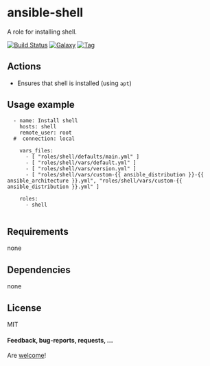 ansible-shell
====================

A role for installing shell.

[![Build Status](https://api.travis-ci.org/AlbanAndrieu/ansible-shell.png?branch=master)](https://travis-ci.org/AlbanAndrieu/ansible-shell)
[![Galaxy](http://img.shields.io/badge/galaxy-shell-blue.svg?style=flat-square)](https://galaxy.ansible.com/list#/roles/0000)
[![Tag](http://img.shields.io/github/tag/AlbanAndrieu/ansible-shell.svg?style=flat-square)]()

## Actions

- Ensures that shell is installed (using `apt`)

Usage example
------------

```
  - name: Install shell
    hosts: shell
    remote_user: root
  #  connection: local

    vars_files:
      - [ "roles/shell/defaults/main.yml" ]  
      - [ "roles/shell/vars/default.yml" ]
      - [ "roles/shell/vars/version.yml" ]  
      - [ "roles/shell/vars/custom-{{ ansible_distribution }}-{{ ansible_architecture }}.yml", "roles/shell/vars/custom-{{ ansible_distribution }}.yml" ]  
        
    roles:
      - shell      
      
```

Requirements
------------

none

Dependencies
------------

none

License
-------

MIT

#### Feedback, bug-reports, requests, ...

Are 
[welcome](https://github.com/AlbanAndrieu/ansible-shell/issues)!
